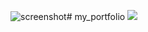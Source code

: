 ![screenshot](https://github.com/surayyoUZB/my_portfolio/assets/120721451/6fc503bd-42c9-40cf-81ea-a2ddf1837b20)# my_portfolio
<img src=”https://github.com/surayyoUZB/my_portfolio/assets/120721451/ac68ae30-0af4-455c-a46a-f9a19bb9f727”>
